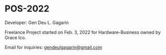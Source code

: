 # POS-2022

Developer: Gen Deu L. Gagarin

Freelance Project started on Feb. 3, 2022 for
Hardware-Business owned by Grace Ico.

Email for inquiries: gendeulgagarin@gmail.com
